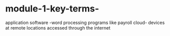 # module-1-key-terms-
application software -word processing programs like payroll
cloud- devices at remote locations accessed through the internet
